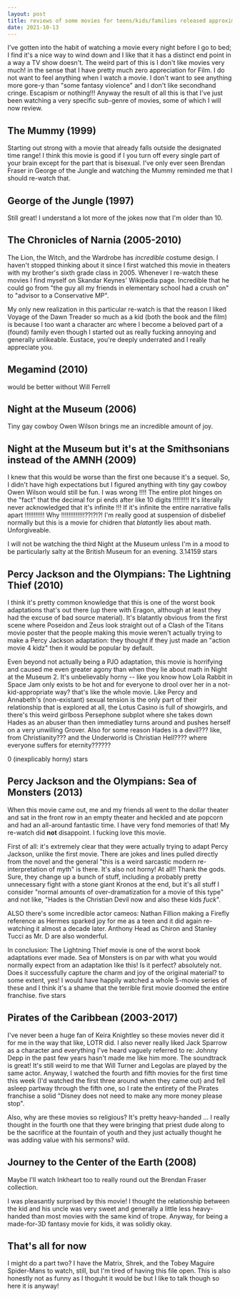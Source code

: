 ```yaml
---
layout: post
title: reviews of some movies for teens/kids/families released approximately in the mid to late 2000's that i have (re-)watched recently
date: 2021-10-13
---
```


I've gotten into the habit of watching a movie every night before I go to bed; I find it's a nice way to wind down and I like that it has a distinct end point in a way a TV show doesn't. The weird part of this is I don't like movies very much! in the sense that I have pretty much zero appreciation for Film. I do not want to feel anything when I watch a movie. I don't want to see anything more gore-y than "some fantasy violence" and I don't like secondhand cringe. Escapism or nothing!!! Anyway the result of all this is that I've just been watching a very specific sub-genre of movies, some of which I will now review.

## The Mummy (1999) 

Starting out strong with a movie that already falls outside the designated time range! I think this movie is good if I you turn off every single part of your brain except for the part that is bisexual. I've only ever seen Brendan Fraser in George of the Jungle and watching the Mummy reminded me that I should re-watch that.

## George of the Jungle (1997)

Still great! I understand a lot more of the jokes now that I'm older than 10.

## The Chronicles of Narnia (2005-2010)

The Lion, the Witch, and the Wardrobe has _incredible_ costume design. I haven't stopped thinking about it since I first watched this movie in theaters with my brother's sixth grade class in 2005. Whenever I re-watch these movies I find myself on Skandar Keynes' Wikipedia page. Incredible that he could go from "the guy all my friends in elementary school had a crush on" to "advisor to a Conservative MP".

My only new realization in this particular re-watch is that the reason I liked Voyage of the Dawn Treader so much as a kid (both the book and the film) is because I too want a character arc where I become a beloved part of a (found) family even though I started out as really fucking annoying and generally unlikeable. Eustace, you're deeply underrated and I really appreciate you.

## Megamind (2010)

would be better without Will Ferrell

## Night at the Museum (2006)

Tiny gay cowboy Owen Wilson brings me an incredible amount of joy.

## Night at the Museum but it's at the Smithsonians instead of the AMNH (2009)

I knew that this would be worse than the first one because it's a sequel. So, I didn't have high expectations but I figured anything with tiny gay cowboy Owen Wilson would still be fun. I was wrong !!!! The entire plot hinges on the "fact" that the decimal for pi ends after like 10 digits !!!!!!!!! It's literally never acknowledged that it's infinite !!! If it's infinite the entire narrative falls apart !!!!!!!!!!! Why !!!!!!!!!!!!!??!?!?! I'm really good at suspension of disbelief normally but this is a movie for chidren that _blatantly_ lies about math. Unforgiveable. 

I will not be watching the third Night at the Museum unless I'm in a mood to be particularly salty at the British Museum for an evening. 3.14159 stars

## Percy Jackson and the Olympians: The Lightning Thief (2010)

I think it's pretty common knowledge that this is one of the worst book adaptations that's out there (up there with Eragon, although at least they had the excuse of bad source material). It's blatantly obvious from the first scene where Poseidon and Zeus look straight out of a Clash of the Titans movie poster that the people making this movie weren't actually trying to make a Percy Jackson adaptation: they thought if they just made an "action movie 4 kidz" then it would be popular by default. 

Even beyond not actually being a PJO adaptation, this movie is horrifying and caused me even greater agony than when they lie about math in Night at the Museum 2. It's unbelievably horny -- like you know how Lola Rabbit in Space Jam only exists to be hot and for everyone to drool over her in a not-kid-appropriate way? that's like the whole movie. Like Percy and Annabeth's (non-existant) sexual tension is the only part of their relationship that is explored at all, the Lotus Casino is full of showgirls, and there's this weird girlboss Persephone subplot where she takes down Hades as an abuser than then immediatley turns around and pushes herself on a very unwilling Grover. Also for some reason Hades is a devil??? like, from Christianity??? and the Underworld is Christian Hell???? where everyone suffers for eternity??????

0 (inexplicably horny) stars

## Percy Jackson and the Olympians: Sea of Monsters (2013)

When this movie came out, me and my friends all went to the dollar theater and sat in the front row in an empty theater and heckled and ate popcorn and had an all-around fantastic time. I have very fond memories of that! My re-watch did **not** disappoint. I fucking love this movie.

First of all: it's extremely clear that they were actually trying to adapt Percy Jackson, unlike the first movie. There are jokes and lines pulled directly from the novel and the general "this is a weird sarcastic modern re-interpretation of myth" is there. It's also not horny! At all!! Thank the gods. Sure, they change up a bunch of stuff, including a probably pretty unnecessary fight with a stone giant Kronos at the end, but it's all stuff I consider "normal amounts of over-dramatization for a movie of this type" and not like, "Hades is the Christian Devil now and also these kids _fuck_".

ALSO there's some incredible actor cameos: Nathan Fillion making a Firefly reference as Hermes sparked joy for me as a teen and it did again re-watching it almost a decade later. Anthony Head as Chiron and Stanley Tucci as Mr. D are also wonderful. 

In conclusion: The Lightning Thief movie is one of the worst book adaptations ever made. Sea of Monsters is on par with what you would normally expect from an adaptation like this! Is it perfect? absolutely not. Does it successfully capture the charm and joy of the original material? to some extent, yes! I would have happily watched a whole 5-movie series of these and I think it's a shame that the terrible first movie doomed the entire franchise. five stars

## Pirates of the Caribbean (2003-2017)

I've never been a huge fan of Keira Knightley so these movies never did it for me in the way that like, LOTR did. I also never really liked Jack Sparrow as a character and everything I've heard vaguely referred to re: Johnny Depp in the past few years hasn't made me like him more. The soundtrack is great! It's still weird to me that Will Turner and Legolas are played by the same actor. Anyway, I watched the fourth and fifth movies for the first time this week (I'd watched the first three around when they came out) and fell asleep partway through the fifth one, so I rate the entirety of the Pirates franchise a solid "Disney does not need to make any more money please stop".

Also, why are these movies so religious? It's pretty heavy-handed ... I really thought in the fourth one that they were bringing that priest dude along to be the sacrifice at the fountain of youth and they just actually thought he was adding value with his sermons? wild.

## Journey to the Center of the Earth (2008)

Maybe I'll watch Inkheart too to really round out the Brendan Fraser collection.

I was pleasantly surprised by this movie! I thought the relationship between the kid and his uncle was very sweet and generally a little less heavy-handed than most movies with the same kind of trope. Anyway, for being a made-for-3D fantasy movie for kids, it was solidly okay.

## That's all for now

I might do a part two? I have the Matrix, Shrek, and the Tobey Maguire Spider-Mans to watch, still, but I'm tired of having this file open. This is also honestly not as funny as I thoguht it would be but I like to talk though so here it is anyway! 
